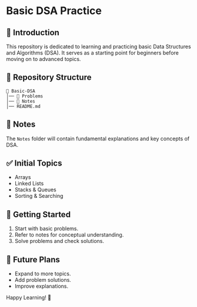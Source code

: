 # Basic DSA Practice

## 📌 Introduction
This repository is dedicated to learning and practicing basic Data Structures and Algorithms (DSA). It serves as a starting point for beginners before moving on to advanced topics.

## 📂 Repository Structure
```
📁 Basic-DSA
│── 📁 Problems
│── 📁 Notes
│── README.md
```

## 📝 Notes
The `Notes` folder will contain fundamental explanations and key concepts of DSA.

## ✅ Initial Topics
- Arrays
- Linked Lists
- Stacks & Queues
- Sorting & Searching

## 🚀 Getting Started
1. Start with basic problems.
2. Refer to notes for conceptual understanding.
3. Solve problems and check solutions.

## 📌 Future Plans
- Expand to more topics.
- Add problem solutions.
- Improve explanations.

Happy Learning! 🚀

